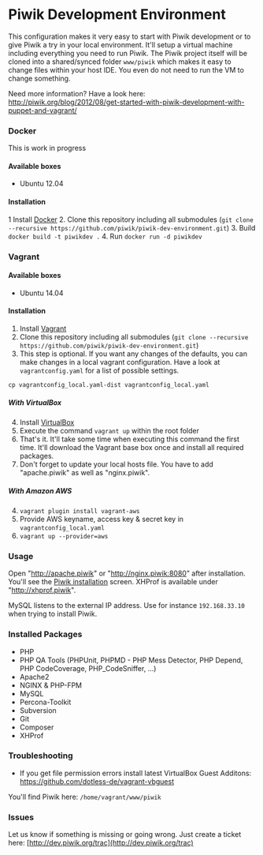 Piwik Development Environment
=====================

This configuration makes it very easy to start with Piwik development or to give Piwik a try in your local environment. It'll setup a virtual machine including everything you need to run Piwik. The Piwik project itself will be cloned into a shared/synced folder `www/piwik` which makes it easy to change files within your host IDE. You even do not need to run the VM to change something. 

Need more information? Have a look here: http://piwik.org/blog/2012/08/get-started-with-piwik-development-with-puppet-and-vagrant/

### Docker

This is work in progress

#### Available boxes
 * Ubuntu 12.04
 
#### Installation
 1 Install [Docker](https://www.docker.com/)
 2. Clone this repository including all submodules (`git clone --recursive https://github.com/piwik/piwik-dev-environment.git`)
 3. Build `docker build -t piwikdev .`
 4. Run `docker run -d piwikdev`

### Vagrant

#### Available boxes
 * Ubuntu 14.04
 
#### Installation 
 1. Install [Vagrant](http://www.vagrantup.com)
 2. Clone this repository including all submodules (`git clone --recursive https://github.com/piwik/piwik-dev-environment.git`)
 3. This step is optional. If you want any changes of the defaults, you can make changes in a local vagrant configuration. Have a look at `vagrantconfig.yaml` for a list of possible settings.

 `cp vagrantconfig_local.yaml-dist vagrantconfig_local.yaml`
 
##### With VirtualBox
 4. Install [VirtualBox](https://www.virtualbox.org)
 5. Execute the command `vagrant up` within the root folder
 6. That's it. It'll take some time when executing this command the first time. It'll download the Vagrant base box once and install all required packages.
 7. Don't forget to update your local hosts file. You have to add "apache.piwik" as well as "nginx.piwik".

##### With Amazon AWS
 4. `vagrant plugin install vagrant-aws`
 5. Provide AWS keyname, access key & secret key in `vagrantconfig_local.yaml`
 6. `vagrant up --provider=aws`
 
### Usage

Open "http://apache.piwik" or "http://nginx.piwik:8080" after installation. You'll see the [Piwik installation](http://piwik.org/docs/installation/#toc-the-5-minute-piwik-installation) screen. XHProf is available under "http://xhprof.piwik".

MySQL listens to the external IP address. Use for instance `192.168.33.10` when trying to install Piwik.

### Installed Packages
 * PHP
 * PHP QA Tools (PHPUnit, PHPMD - PHP Mess Detector, PHP Depend, PHP CodeCoverage, PHP_CodeSniffer, ...)
 * Apache2
 * NGINX & PHP-FPM
 * MySQL
 * Percona-Toolkit
 * Subversion
 * Git
 * Composer
 * XHProf

### Troubleshooting
 * If you get file permission errors install latest VirtualBox Guest Additons: https://github.com/dotless-de/vagrant-vbguest

You'll find Piwik here: `/home/vagrant/www/piwik` 

### Issues
Let us know if something is missing or going wrong. Just create a ticket here: [http://dev.piwik.org/trac](http://dev.piwik.org/trac)

